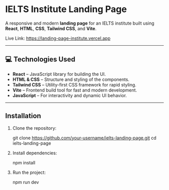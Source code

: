 # IELTS Institute Landing Page

A responsive and modern **landing page** for an IELTS institute built using **React**, **HTML**, **CSS**, **Tailwind CSS**, and **Vite**.

Live Link: https://landing-page-institute.vercel.app
 

 

---

## 💻 Technologies Used

- **React** – JavaScript library for building the UI.  
- **HTML & CSS** – Structure and styling of the components.  
- **Tailwind CSS** – Utility-first CSS framework for rapid styling.  
- **Vite** – Frontend build tool for fast and modern development.  
- **JavaScript** – For interactivity and dynamic UI behavior.

---

##  Installation

1. Clone the repository:

   git clone https://github.com/your-username/ielts-landing-page.git
   cd ielts-landing-page

2. Install dependencies:

   npm install

3. Run the project:

   npm run dev
